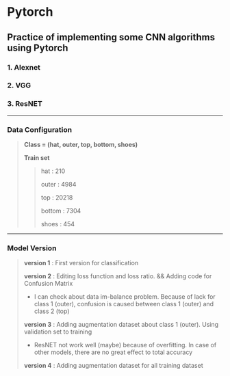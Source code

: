 # Pytorch
## Practice of implementing some CNN algorithms using Pytorch

### 1. Alexnet
### 2. VGG
### 3. ResNET
------------
### Data Configuration

> **Class = (hat, outer, top, bottom, shoes)**
> 
> **Train set**
>> hat : 210
>> 
>> outer : 4984
>> 
>> top : 20218
>> 
>> bottom : 7304
>> 
>> shoes : 454

------------
### Model Version

> **version 1** : First version for classification
> 
> **version 2** : Editing loss function and loss ratio. && Adding code for Confusion Matrix    
> * I can check about data im-balance problem. Because of lack for class 1 (outer), confusion is caused between class 1 (outer) and class 2 (top)
> 
> **version 3** : Adding augmentation dataset about class 1 (outer). Using validation set to training    
> * ResNET not work well (maybe) because of overfitting. In case of other models, there are no great effect to total accuracy
> 
> **version 4** : Adding augmentation dataset for all training dataset   
